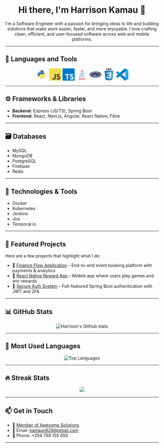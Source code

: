 <h1 align="center">Hi there, I'm Harrison Kamau 👋</h1>

<p align="center">
  I'm a Software Engineer with a passion for bringing ideas to life and building solutions that make work easier, faster, and more enjoyable. I love crafting clean, efficient, and user-focused software across web and mobile platforms.
</p>

---

## 🧰 Languages and Tools
<p align="center">
  <img src="https://raw.githubusercontent.com/github/explore/main/topics/python/python.png" alt="Python" height="40" />
  <img src="https://raw.githubusercontent.com/github/explore/main/topics/javascript/javascript.png" alt="JavaScript" height="40" />
  <img src="https://raw.githubusercontent.com/github/explore/main/topics/typescript/typescript.png" alt="TypeScript" height="40" />
  <img src="https://github.com/devicons/devicon/blob/master/icons/java/java-original-wordmark.svg" alt="Java" height="40" />
  <img src="https://github.com/devicons/devicon/blob/master/icons/php/php-original.svg" alt="PHP" height="40" />
  <img src="https://github.com/devicons/devicon/blob/master/icons/css3/css3-original-wordmark.svg" alt="CSS3" height="40" />
  <img src="https://raw.githubusercontent.com/github/explore/main/topics/visual-studio-code/visual-studio-code.png" alt="VS Code" height="40" />
</p>

---

## ⚙️ Frameworks & Libraries
- **Backend:** Express (JS/TS), Spring Boot  
- **Frontend:** React, Next.js, Angular, React Native, Fibre

---

## 🗃️ Databases
- MySQL
- MongoDB
- PostgreSQL
- Firebase
- Redis

---

## 🔧 Technologies & Tools
- Docker
- Kubernetes
- Jenkins
- Jira
- Temporal.io

---

## 📌 Featured Projects

Here are a few projects that highlight what I do:

- 🎯 [Finance Flow Application](https://github.com/kamau-n/fintrack) – End-to-end event booking platform with payments & analytics  
- 📱 [React Native Reward App](https://github.com/kamau-n/reward-app) – Mobile app where users play games and win rewards  
- 🔐 [Secure Auth System](https://github.com/kamau-n/spring-auth-system) – Full-featured Spring Boot authentication with JWT and 2FA

---

## 📊 GitHub Stats

<p align="center">
  <img src="https://github-readme-stats.vercel.app/api?username=kamau-n&show_icons=true&theme=default" alt="Harrison's GitHub stats" />
</p>

---

## 🧮 Most Used Languages

<p align="center">
  <img src="https://github-readme-stats.vercel.app/api/top-langs/?username=kamau-n&layout=compact&theme=default" alt="Top Languages" />
</p>

---

## 🔥 Streak Stats

<p align="center">
  <picture>
    <source media="(prefers-color-scheme: dark)" srcset="https://streak-stats.demolab.com?user=kamau-n&theme=dark" />
    <img src="https://streak-stats.demolab.com?user=kamau-n&theme=default" />
  </picture>
</p>

---

## 📫 Get in Touch

- 💼 [Member of Awesome Solutions](https://awesome.co.ke)
- 📧 Email: [kamaun629@gmail.com](mailto:kamaun629@gmail.com)  
- 📱 Phone: +254 759 155 650

---

<!---
kamau-n/kamau-n is a ✨ special ✨ repository because its `README.md` (this file) appears on your GitHub profile.
You can click the Preview link to take a look at your changes.
--->
